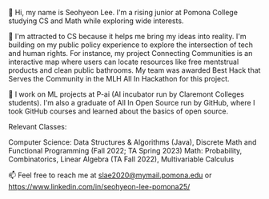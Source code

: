 👋 Hi, my name is Seohyeon Lee. I'm a rising junior at Pomona College studying CS and Math while exploring wide interests.

👀 I'm attracted to CS because it helps me bring my ideas into reality. I'm building on my public policy experience to explore the intersection of tech and human rights. For instance, my project Connecting Communities is an interactive map where users can locate resources like free mentstrual products and clean public bathrooms. My team was awarded Best Hack that Serves the Community in the MLH All In Hackathon for this project. 

🌱 I work on ML projects at P-ai (AI incubator run by Claremont Colleges students). I'm also a graduate of All In Open Source run by GitHub, where I took GitHub courses and learned about the basics of open source. 

Relevant Classes:

Computer Science: Data Structures & Algorithms (Java), Discrete Math and Functional Programming (Fall 2022; TA Spring 2023)
Math: Probability, Combinatorics, Linear Algebra (TA Fall 2022), Multivariable Calculus

📫 Feel free to reach me at slae2020@mymail.pomona.edu or https://www.linkedin.com/in/seohyeon-lee-pomona25/
